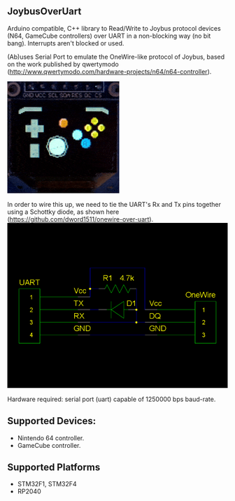 ## JoybusOverUart
Arduino compatible, C++ library to Read/Write to Joybus protocol devices (N64, GameCube controllers) over UART in a non-blocking way (no bit bang). Interrupts aren't blocked or used.

(Ab)uses Serial Port to emulate the OneWire-like protocol of Joybus, based on the work published by qwertymodo (http://www.qwertymodo.com/hardware-projects/n64/n64-controller).

![](https://raw.githubusercontent.com/GitMoDu/JoybusOverUart/master/media/gamecube_controller_demo.gif)

In order to wire this up, we need to tie the UART's Rx and Tx pins together using a Schottky diode, as shown here (https://github.com/dword1511/onewire-over-uart).
![](https://raw.githubusercontent.com/GitMoDu/JoybusOverUart/master/media/pp2od_rd.png)

Hardware required: serial port (uart) capable of 1250000 bps baud-rate.

## Supported Devices:
  * Nintendo 64 controller.
  * GameCube controller.

## Supported Platforms
 * STM32F1, STM32F4
 * RP2040

